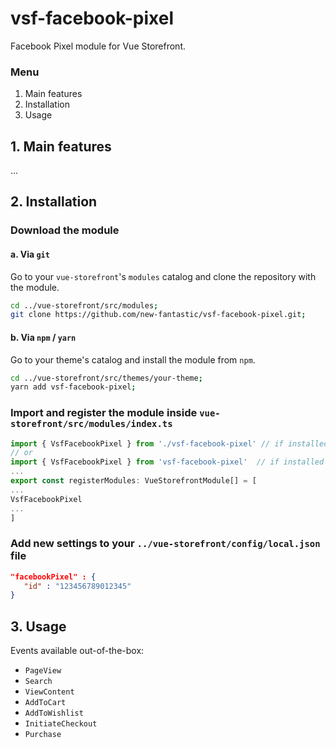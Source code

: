 # vsf-facebook-pixel

Facebook Pixel module for Vue Storefront.

### Menu

1. Main features
2. Installation
3. Usage

## 1. Main features

...

## 2. Installation

### Download the module

#### a. Via `git`

Go to your `vue-storefront`'s `modules` catalog and clone the repository with the module.

```bash
cd ../vue-storefront/src/modules;
git clone https://github.com/new-fantastic/vsf-facebook-pixel.git;
```

#### b. Via `npm` / `yarn`

Go to your theme's catalog and install the module from `npm`.

```bash
cd ../vue-storefront/src/themes/your-theme;
yarn add vsf-facebook-pixel;
```

### Import and register the module inside `vue-storefront/src/modules/index.ts`


```js
import { VsfFacebookPixel } from './vsf-facebook-pixel' // if installed via Git
// or
import { VsfFacebookPixel } from 'vsf-facebook-pixel'  // if installed via NPM/Yarn
...
export const registerModules: VueStorefrontModule[] = [
...
VsfFacebookPixel
...
]
```

### Add new settings to your `../vue-storefront/config/local.json` file

```json
"facebookPixel" : {
   "id" : "123456789012345"
}
```

## 3. Usage

Events available out-of-the-box:

- `PageView`
- `Search`
- `ViewContent`
- `AddToCart`
- `AddToWishlist`
- `InitiateCheckout`
- `Purchase`
